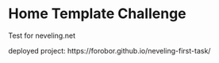 <h1>Home Template Challenge</h1>
<p>Test for neveling.net</p>
<p>deployed project: https://forobor.github.io/neveling-first-task/</p>